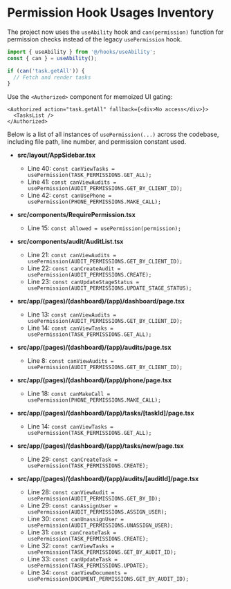 # Permission Hook Usages Inventory

The project now uses the `useAbility` hook and `can(permission)` function for permission checks instead of the legacy `usePermission` hook.

```typescript
import { useAbility } from '@/hooks/useAbility';
const { can } = useAbility();

if (can('task.getAll')) {
  // Fetch and render tasks
}
```

Use the `<Authorized>` component for memoized UI gating:

```tsx
<Authorized action="task.getAll" fallback={<div>No access</div>}>
  <TasksList />
</Authorized>
```

Below is a list of all instances of `usePermission(...)` across the codebase, including file path, line number, and permission constant used.

- **src/layout/AppSidebar.tsx**
  - Line 40: `const canViewTasks = usePermission(TASK_PERMISSIONS.GET_ALL);`
  - Line 41: `const canViewAudits = usePermission(AUDIT_PERMISSIONS.GET_BY_CLIENT_ID);`
  - Line 42: `const canUsePhone = usePermission(PHONE_PERMISSIONS.MAKE_CALL);`

- **src/components/RequirePermission.tsx**
  - Line 15: `const allowed = usePermission(permission);`

- **src/components/audit/AuditList.tsx**
  - Line 21: `const canViewAudits = usePermission(AUDIT_PERMISSIONS.GET_BY_CLIENT_ID);`
  - Line 22: `const canCreateAudit = usePermission(AUDIT_PERMISSIONS.CREATE);`
  - Line 23: `const canUpdateStageStatus = usePermission(AUDIT_PERMISSIONS.UPDATE_STAGE_STATUS);`

- **src/app/(pages)/(dashboard)/(app)/dashboard/page.tsx**
  - Line 13: `const canViewAudits = usePermission(AUDIT_PERMISSIONS.GET_BY_CLIENT_ID);`
  - Line 14: `const canViewTasks = usePermission(TASK_PERMISSIONS.GET_ALL);`

- **src/app/(pages)/(dashboard)/(app)/audits/page.tsx**
  - Line 8: `const canViewAudits = usePermission(AUDIT_PERMISSIONS.GET_BY_CLIENT_ID);`

- **src/app/(pages)/(dashboard)/(app)/phone/page.tsx**
  - Line 18: `const canMakeCall = usePermission(PHONE_PERMISSIONS.MAKE_CALL);`

- **src/app/(pages)/(dashboard)/(app)/tasks/[taskId]/page.tsx**
  - Line 14: `const canViewTasks = usePermission(TASK_PERMISSIONS.GET_ALL);`

- **src/app/(pages)/(dashboard)/(app)/tasks/new/page.tsx**
  - Line 29: `const canCreateTask = usePermission(TASK_PERMISSIONS.CREATE);`

- **src/app/(pages)/(dashboard)/(app)/audits/[auditId]/page.tsx**
  - Line 28: `const canViewAudit = usePermission(AUDIT_PERMISSIONS.GET_BY_ID);`
  - Line 29: `const canAssignUser = usePermission(AUDIT_PERMISSIONS.ASSIGN_USER);`
  - Line 30: `const canUnassignUser = usePermission(AUDIT_PERMISSIONS.UNASSIGN_USER);`
  - Line 31: `const canCreateTask = usePermission(TASK_PERMISSIONS.CREATE);`
  - Line 32: `const canViewTasks = usePermission(TASK_PERMISSIONS.GET_BY_AUDIT_ID);`
  - Line 33: `const canUpdateTask = usePermission(TASK_PERMISSIONS.UPDATE);`
  - Line 34: `const canViewDocuments = usePermission(DOCUMENT_PERMISSIONS.GET_BY_AUDIT_ID);`
